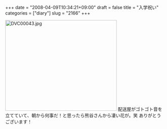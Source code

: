 +++
date = "2008-04-09T10:34:21+09:00"
draft = false
title = "入学祝い"
categories = ["diary"]
slug = "2166"
+++

<img alt="DVC00043.jpg" class="pict" height="288" src="http://ieiriblog.img.jugem.jp/20080409_441951.jpg" width="352" />
配送屋がゴトゴト音を立てていて、朝から何事だ！と思ったら熊谷さんから凄い花が。笑
ありがとうございます！
